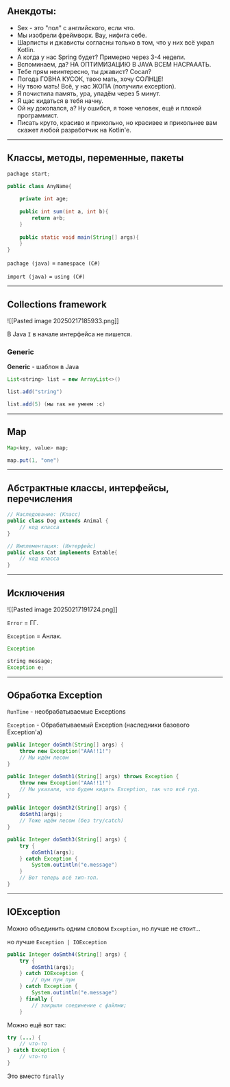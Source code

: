## **Анекдоты:**

- Sex - это "пол" с английского, если что.
- Мы изобрели фреймворк. Вау, нифига себе.
- Шарписты и джависты согласны только в том, что у них всё украл Kotlin.
- А когда у нас Spring будет? Примерно через 3-4 недели.
- Вспоминаем, да? НА ОПТИМИЗАЦИЮ В JAVA ВСЕМ НАСРАААТЬ.
- Тебе прям неинтересно, ты джавист? Сосал?
- Погода ГОВНА КУСОК, твою мать, хочу СОЛНЦЕ!
- Ну твою мать! Всё, у нас ЖОПА (получили exception).
- Я почистила память, ура, упадём через 5 минут.
- Я щас кидаться в тебя начну.
- Ой ну докопался, a? Ну ошибся, я тоже человек, ещё и плохой программист.
- Писать круто, красиво и прикольно, но красивее и прикольнее вам скажет любой разработчик на Kotlin'e.

---
## **Классы, методы, переменные, пакеты**

```java
pachage start;

public class AnyName{
	
	private int age;
	
	public int sum(int a, int b){
		return a+b;
	}
	
	public static void main(String[] args){
	}
}
```

`pachage (java)` = `namespace (C#)`

`import (java)` = `using (C#)`

---
## **Collections framework**

![[Pasted image 20250217185933.png]]

В Java `I` в начале интерфейса не пишется.

### **Generic**

**Generic** - шаблон в Java

```Java
List<string> list = new ArrayList<>()

list.add("string")

list.add(5) (мы так не умеем :с)
```

---
## **Map**

```Java
Map<key, value> map;

map.put(1, "one")
```

---
## **Абстрактные классы, интерфейсы, перечисления**

```Java
// Наследование: (Класс)
public class Dog extends Animal {
	// код класса
}

// Имплементация: (Интерфейс)
public class Cat implements Eatable{
	// код класса
}
```

---
## **Исключения**

![[Pasted image 20250217191724.png]]

`Error` = ГГ.

`Exception` = Анлак.

```Java
Exception

string message;
Exception e;
```

---
## **Обработка Exception**

`RunTime` - необрабатываемые Exceptions

`Exception` - Обрабатываемый Exception (наследники базового Exception'a)

```Java
public Integer doSmth(String[] args) {
	throw new Exception("AAA!!1!")
	// Мы идём лесом
}

public Integer doSmth1(String[] args) throws Exception {
	throw new Exception("AAA!!1!")
	// Мы указали, что будем кидать Exception, так что всё гуд.
}

public Integer doSmth2(String[] args) {
	doSmth1(args);
	// Тоже идём лесом (без try/catch)
}

public Integer doSmth3(String[] args) {
	try {
		doSmth1(args);
	} catch Exception {
		System.outintln("e.message")
	}
	// Вот теперь всё тип-топ.
}
```

---
## **IOException**

Можно объединить одним словом `Exception`, но лучше не стоит...

но лучше `Exception | IOException`

```Java
public Integer doSmth4(String[] args) {
	try {
		doSmth1(args);
	} catch IOException {
		// пум пум пум
	} catch Exception {
		System.outintln("e.message")
	} finally {
		// закрыли соединение с файлми;
	}
```

Можно ещё вот так:

```Java
try (...) {
	// что-то
} catch Exception {
	// что-то
}
```

Это вместо `finally` 